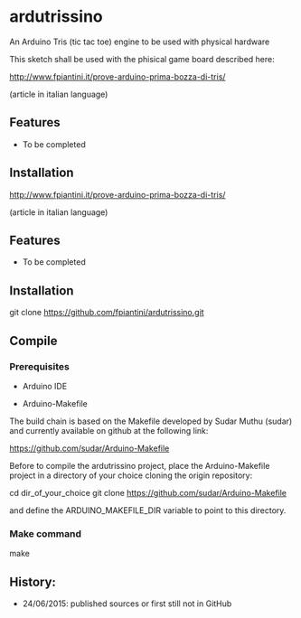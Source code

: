 # ardutrissino
An Arduino Tris (tic tac toe) engine to be used with physical hardware

This sketch shall be used with the phisical game board described here:

  http://www.fpiantini.it/prove-arduino-prima-bozza-di-tris/

(article in italian language)

## Features

- To be completed


## Installation

  http://www.fpiantini.it/prove-arduino-prima-bozza-di-tris/

(article in italian language)

## Features

- To be completed


## Installation

   git clone https://github.com/fpiantini/ardutrissino.git

## Compile

### Prerequisites

- Arduino IDE

- Arduino-Makefile

The build chain is based on the Makefile developed
by Sudar Muthu (sudar) and currently available on
github at the following link:

   https://github.com/sudar/Arduino-Makefile


Before to compile the ardutrissino project, place the
Arduino-Makefile project in a directory of your choice
cloning the origin repository:

   cd dir_of_your_choice
   git clone https://github.com/sudar/Arduino-Makefile

and define the ARDUINO_MAKEFILE_DIR variable to point to
this directory.


### Make command

   make


## History:
- 24/06/2015: published sources or first still not in GitHub

